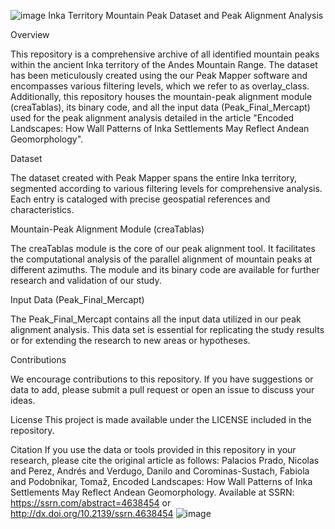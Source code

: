 ![image](https://github.com/codigoandino/Encoded-Landscapes/assets/155001697/3a5d452c-0382-4679-83ea-a5c6f3357d06)
Inka Territory Mountain Peak Dataset and Peak Alignment Analysis

Overview

This repository is a comprehensive archive of all identified mountain peaks within the ancient Inka territory of the Andes Mountain Range. The dataset has been meticulously created using the our Peak Mapper software and encompasses various filtering levels, which we refer to as overlay_class. Additionally, this repository houses the mountain-peak alignment module (creaTablas), its binary code, and all the input data (Peak_Final_Mercapt) used for the peak alignment analysis detailed in the article "Encoded Landscapes: How Wall Patterns of Inka Settlements May Reflect Andean Geomorphology".

Dataset

The dataset created with Peak Mapper spans the entire Inka territory, segmented according to various filtering levels for comprehensive analysis. Each entry is cataloged with precise geospatial references and characteristics.

Mountain-Peak Alignment Module (creaTablas)

The creaTablas module is the core of our peak alignment tool. It facilitates the computational analysis of the parallel alignment of mountain peaks at different azimuths. The module and its binary code are available for further research and validation of our study.

Input Data (Peak_Final_Mercapt)

The Peak_Final_Mercapt contains all the input data utilized in our peak alignment analysis. This data set is essential for replicating the study results or for extending the research to new areas or hypotheses.

Contributions

We encourage contributions to this repository. If you have suggestions or data to add, please submit a pull request or open an issue to discuss your ideas.

License
This project is made available under the LICENSE included in the repository.

Citation
If you use the data or tools provided in this repository in your research, please cite the original article as follows: Palacios Prado, Nicolas and Perez, Andrés and Verdugo, Danilo and Corominas-Sustach, Fabiola and Podobnikar, Tomaž, Encoded Landscapes: How Wall Patterns of Inka Settlements May Reflect Andean Geomorphology. Available at SSRN: https://ssrn.com/abstract=4638454 or http://dx.doi.org/10.2139/ssrn.4638454
![image](https://github.com/codigoandino/Encoded-Landscapes/assets/155001697/43ee0f8e-7cf7-48b1-b080-32d1f1224a17)
